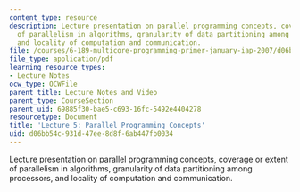 ```yaml
---
content_type: resource
description: Lecture presentation on parallel programming concepts, coverage or extent
  of parallelism in algorithms, granularity of data partitioning among processors,
  and locality of computation and communication.
file: /courses/6-189-multicore-programming-primer-january-iap-2007/d06bb54c931d47ee8d8f6ab447fb0034_lec5parallelism.pdf
file_type: application/pdf
learning_resource_types:
- Lecture Notes
ocw_type: OCWFile
parent_title: Lecture Notes and Video
parent_type: CourseSection
parent_uid: 69885f30-bae5-c693-16fc-5492e4404278
resourcetype: Document
title: 'Lecture 5: Parallel Programming Concepts'
uid: d06bb54c-931d-47ee-8d8f-6ab447fb0034
---
```

Lecture presentation on parallel programming concepts, coverage or extent of parallelism in algorithms, granularity of data partitioning among processors, and locality of computation and communication.

